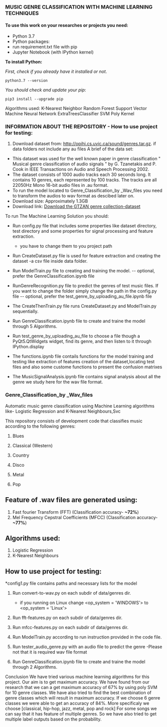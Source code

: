 ### MUSIC GENRE CLASSIFICATION WITH MACHINE LEARNING TECHNIQUES	

#### To use this work on your researches or projects you need:
* Python 3.7
* Python packages:
* run requirement.txt file with pip
* Jupyter Notebook (with IPython kernel)
	
**To install Python:**

_First, check if you already have it installed or not_.
~~~~
python3.7 --version
~~~~
_You should check and update your pip_:
~~~~
pip3 install --upgrade pip
~~~~

Algorithms used:
K-Nearest Neighbor
Random Forest
Support Vector Machine
Neural Network
ExtraTreesClassifier
SVM Poly Kernel

### INFORMATION ABOUT THE REPOSITORY  -  How to use project for testing:

1. Download dataset from: http://opihi.cs.uvic.ca/sound/genres.tar.gz. if data folders not include any au files
A brief of the data set: 

* This dataset was used for the well known paper in genre classification " Musical genre classification of audio signals " by G. Tzanetakis and P. Cook in IEEE Transactions on Audio and Speech Processing 2002.
* The dataset consists of 1000 audio tracks each 30 seconds long. It contains 10 genres, each represented by 100 tracks. The tracks are all 22050Hz Mono 16-bit audio files in .au format.
* To run the model located to Genre_Classification_by _Wav_files  you need to transform the audios to wav format as descibed later on.
* Download size: Approximately 1.3GB
* Download link: [Download the GTZAN genre collection-dataset](http://opihi.cs.uvic.ca/sound/genres.tar.gz)

To run The Machine Learning Solution you should:
* Run config.py file that includes some properties like dataset directory, test directory and some properties for signal processing and feature extraction.
	-	you have to change them to you project path
* Run CreateDataset.py file is used for feature extraction and creating the dataset -a csv file inside data folder.

* Run ModelTrain.py file to creating and training the model. -- optional, prefer the GenreClassification.ipynb file
* RunGenreRecognition.py file to predict the genres of test music files. If you want to change the folder simply change the path in the config.py file  -- optional, prefer the test_genre_by_uploading_au_file.ipynb file
* The CreateThenTrain.py file runs CreateDataset.py and ModelTrain.py sequentially. 
* Run GenreClassification.ipynb file to create and traine the model through 5 Algorithms.
* Run test_genre_by_uploading_au_file to choose a file though a PyQt5.QtWidgets widget, find its genre, and then listen to it through IPython.display

* The functions.ipynb file contails functions for the model training and testing like extraction of features creation of the dataset,locating test files and also some custome functions to present the confusion matrixes
* The MusicSignalAnalysis.ipynb file contains signal analysis about all the genre we study here for the wav file format.










### Genre_Classification_by _Wav_files
Automatic music genre classification using Machine Learning algorithms like- Logistic Regression and K-Nearest Neighbours,Svc


This repository consists of development code that classifies music according to the following genres: 

1. Blues

2. Classical (Western)

3. Country

4. Disco

5. Metal

6. Pop

## Feature of .wav files are generated using:
1. Fast fourier Transform (FFT) (Classification accuracy- **~72%**)
2. Mel Frequency Cepstral Coefficients (MFCC) (Classification accuracy- **~77%**)

## Algorithms used:
1. Logistic Regression
2. K-Nearest Neighbours


## How to use project for testing:
*config1.py file contains paths and necessary lists for the model
1. Run convert-to-wav.py on each subdir of data/genres dir. 
	- if you running on Linux change <op_system = 'WINDOWS'> to <op_system = 'Linux'>

2. Run fft-features.py on each subdir of data/genres dir.

3. Run mfcc-features.py on each subdir of data/genres dir.

4. Run ModelTrain.py according to run instruction provided in the code file.

5. Run tester_audio_genre.py with an audio file to predict the genre 
	-Please not that it is required wav file format
	
6. Run GenreClassification.ipynb file to create and traine the model through 2 Algorithms.

	
	
Conclusion
We have tried various machine learning algorithms for this project. Our aim is to get maximum accuracy. We have found from our research that we can a get maximum accuracy of 67% by using poly SVM for 10 genre classes. We have also tried to find the best combination of genre classes which will result in maximum accuracy. If we choose 6 genre classes we were able to get an accuracy of 84%. More specificaly we choose [classical, hip-hop, jazz, metal, pop and rock] For some songs we can say that it has feature of multiple genres. So we have also tried to get multiple label outputs based on the probability.	

